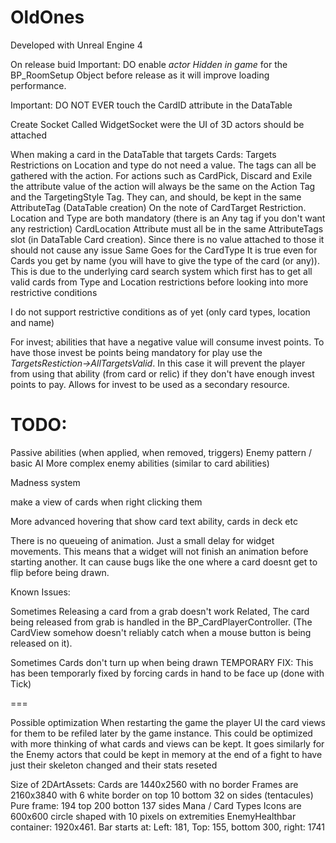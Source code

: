 # OldOnes

Developed with Unreal Engine 4

On release buid Important:
DO enable *actor Hidden in game* for the BP_RoomSetup Object before release as it will improve loading performance.

Important:
DO NOT EVER touch the CardID attribute in the DataTable

Create Socket Called WidgetSocket were the UI of 3D actors should be attached

When making a card in the DataTable that targets Cards:
Targets Restrictions on Location and type do not need a value. The tags can all be gathered with the action.
For actions such as CardPick, Discard and Exile the attribute value of the action will always be the same on the Action Tag and the TargetingStyle Tag. They can, and should, be kept in the same AttributeTag (DataTable creation)
On the note of CardTarget Restriction. Location and Type are both mandatory (there is an Any tag if you don't want any restriction)
CardLocation Attribute must all be in the same AttributeTags slot (in DataTable Card creation). Since there is no value attached to those it should not cause any issue
Same Goes for the CardType 
It is true even for Cards you get by name (you will have to give the type of the card (or any)). This is due to the underlying card search system which first has to get all valid cards from Type and Location restrictions before looking into more restrictive conditions

I do not support restrictive conditions as of yet (only card types, location and name)

For invest; abilities that have a negative value will consume invest points. To have those invest be points being mandatory for play use the *TargetsRestiction->AllTargetsValid*. In this case it will prevent the player from using that ability (from card or relic) if they don't have enough invest points to pay.
Allows for invest to be used as a secondary resource.


TODO:
====
Passive abilities (when applied, when removed, triggers)
Enemy pattern / basic AI
More complex enemy abilities (similar to card abilities)

Madness system

make a view of cards when right clicking them

More advanced hovering that show card text ability, cards in deck etc

There is no queueing of animation. Just a small delay for widget movements. This means that a widget will not finish an animation before starting another. It can cause bugs like the one where a card doesnt get to flip before being drawn.

Known Issues:

Sometimes Releasing a card from a grab doesn't work
Related, The card being released from grab is handled in the BP_CardPlayerController. (The CardView somehow doesn't reliably catch when a mouse button is being released on it).

Sometimes Cards don't turn up when being drawn
TEMPORARY FIX: This has been temporarly fixed by forcing cards in hand to be face up (done with Tick)

===

Possible optimization
When restarting the game the player UI the card views for them to be refiled later by the game instance. This could be optimized with more thinking of what cards and views can be kept.
It goes similarly for the Enemy actors that could be kept in memory at the end of a fight to have just their skeleton changed and their stats reseted

Size of 2DArtAssets:
Cards are 1440x2560 with no border
Frames are 2160x3840 with 6 white border on top 10 bottom 32 on sides (tentacules)
Pure frame: 194 top 200 botton 137 sides
Mana / Card Types Icons are 600x600 circle shaped with 10 pixels on extremities
EnemyHealthbar container: 1920x461. Bar starts at: Left: 181, Top: 155, bottom 300, right: 1741
